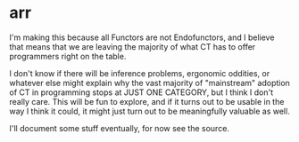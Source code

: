 # arr

I'm making this because all Functors are not Endofunctors, and I believe
that means that we are leaving the majority of what CT has to offer
programmers right on the table.

I don't know if there will be inference problems, ergonomic oddities,
or whatever else might explain why the vast majority of "mainstream"
adoption of CT in programming stops at JUST ONE CATEGORY, but I think
I don't really care. This will be fun to explore, and if it turns
out to be usable in the way I think it could, it might just turn out
to be meaningfully valuable as well.

I'll document some stuff eventually, for now see the source.
